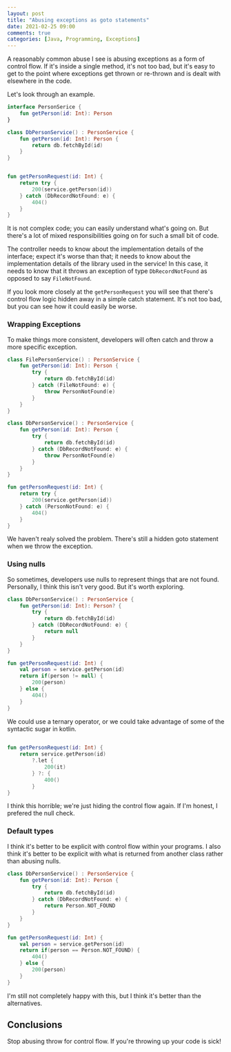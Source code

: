 ```yaml
---
layout: post
title: "Abusing exceptions as goto statements"
date: 2021-02-25 09:00
comments: true
categories: [Java, Programming, Exceptions]
---
```


A reasonably common abuse I see is abusing exceptions as a form of control flow. If it's inside a single method, it's not too bad, but it's easy to get to the point where exceptions get thrown or re-thrown and is dealt with elsewhere in the code.

Let's look through an example.

```kt
interface PersonSerice {
    fun getPerson(id: Int): Person
}

class DbPersonService() : PersonService {
    fun getPerson(id: Int): Person {
        return db.fetchById(id)
    }
}


fun getPersonRequest(id: Int) {
    return try {
        200(service.getPerson(id))
    } catch (DbRecordNotFound: e) {
        404()
    }
}
```

It is not complex code; you can easily understand what's going on. But there's a lot of mixed responsibilities going on for such a small bit of code. 

The controller needs to know about the implementation details of the interface; expect it's worse than that; it needs to know about the implementation details of the library used in the service! In this case, it needs to know that it throws an exception of type `DbRecordNotFound` as opposed to say `FileNotFound`. 

If you look more closely at the `getPersonRequest` you will see that there's control flow logic hidden away in a simple catch statement. It's not too bad, but you can see how it could easily be worse.

### Wrapping Exceptions

To make things more consistent, developers will often catch and throw a more specific exception.

```kt
class FilePersonService() : PersonService {
    fun getPerson(id: Int): Person {
        try {
            return db.fetchById(id)
        } catch (FileNotFound: e) {
            throw PersonNotFound(e)
        }
    }
}

class DbPersonService() : PersonService {
    fun getPerson(id: Int): Person {
        try {
            return db.fetchById(id)
        } catch (DbRecordNotFound: e) {
            throw PersonNotFound(e)
        }
    }
}

fun getPersonRequest(id: Int) {
    return try {
        200(service.getPerson(id))
    } catch (PersonNotFound: e) {
        404()
    }
}
```

We haven't realy solved the problem. There's still a hidden goto statement when we throw the exception.

### Using nulls

So sometimes, developers use nulls to represent things that are not found. Personally, I think this isn't very good. But it's worth exploring. 

```kt
class DbPersonService() : PersonService {
    fun getPerson(id: Int): Person? {
        try {
            return db.fetchById(id)
        } catch (DbRecordNotFound: e) {
            return null
        }
    }
}

fun getPersonRequest(id: Int) {
    val person = service.getPerson(id)
    return if(person != null) {
        200(person)
    } else {
        404()
    }
}
```

We could use a ternary operator, or we could take advantage of some of the syntactic sugar in kotlin.

```kt
       
fun getPersonRequest(id: Int) {
    return service.getPerson(id)
        ?.let {
            200(it)
        } ?: {
            400()
        }
}

```
I think this horrible; we're just hiding the control flow again. If I'm honest, I prefered the null check.

### Default types
I think it's better to be explicit with control flow within your programs. I also think it's better to be explicit with what is returned from another class rather than abusing nulls.

```kt
class DbPersonService() : PersonService {
    fun getPerson(id: Int): Person {
        try {
            return db.fetchById(id)
        } catch (DbRecordNotFound: e) {
            return Person.NOT_FOUND
        }
    }
}

fun getPersonRequest(id: Int) {
    val person = service.getPerson(id)
    return if(person == Person.NOT_FOUND) {
        404()
    } else {
        200(person)
    }
}
```

I'm still not completely happy with this, but I think it's better than the alternatives.

## Conclusions

Stop abusing throw for control flow. If you're throwing up your code is sick!